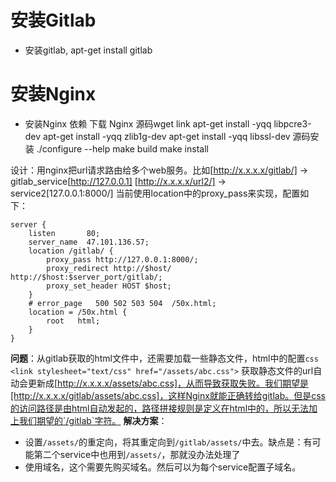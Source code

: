 
# 安装Gitlab
- 安装gitlab, apt-get install gitlab
# 安装Nginx
- 安装Nginx 依赖 
下载 Nginx 源码wget link
apt-get install -yqq libpcre3-dev
apt-get install -yqq zlib1g-dev
apt-get install -yqq libssl-dev
源码安装 ./configure --help
make build
make install 

设计：用nginx把url请求路由给多个web服务。比如[http://x.x.x.x/gitlab/] -> gitlab_service[http://127.0.0.1]
[http://x.x.x.x/url2/] -> service2[127.0.0.1:8000/]
当前使用location中的proxy_pass来实现，配置如下：
```
server {
    listen       80;
    server_name  47.101.136.57;
    location /gitlab/ {
        proxy_pass http://127.0.0.1:8000/;
        proxy_redirect http://$host/ http://$host:$server_port/gitlab/;
        proxy_set_header HOST $host;
    }
    # error_page   500 502 503 504  /50x.html;
    location = /50x.html {
        root   html;
    }
}
```
__问题__：从gitlab获取的html文件中，还需要加载一些静态文件，html中的配置`css <link stylesheet="text/css" href="/assets/abc.css">`
获取静态文件的url自动会更新成[http://x.x.x.x/assets/abc.css]，从而导致获取失败。我们期望是[http://x.x.x.x/gitlab/assets/abc.css]，这样Nginx就能正确转给gitlab。但是css的访问路径是由html自动发起的，路径拼接规则是定义在html中的，所以无法加上我们期望的`/gitlab`字符。
__解决方案__：
* 设置`/assets/`的重定向，将其重定向到`/gitlab/assets/`中去。缺点是：有可能第二个service中也用到`/assets/`，那就没办法处理了
* 使用域名，这个需要先购买域名。然后可以为每个service配置子域名。
<!--stackedit_data:
eyJoaXN0b3J5IjpbMjA0NTMyMDQ5OSwtOTgyODMyODQsMTU4OD
UxMDMxNl19
-->